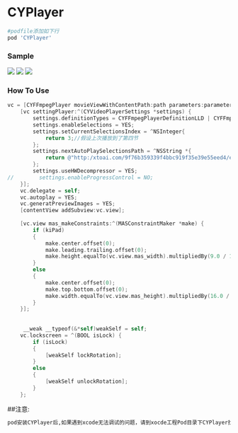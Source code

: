 # CYPlayer
```ruby
#podfile添加如下行
pod 'CYPlayer'
```
### Sample

<img src="https://raw.githubusercontent.com/yellowei/CYPlayer/blob/master/TestVideo/shoot_1.png" />

<img src="https://raw.githubusercontent.com/yellowei/CYPlayer/blob/master/TestVideo/shoot_2.png" />

<img src="https://raw.githubusercontent.com/yellowei/CYPlayer/blob/master/TestVideo/shoot_3.png" />

### How To Use
```Objective-C
vc = [CYFFmpegPlayer movieViewWithContentPath:path parameters:parameters];
    [vc settingPlayer:^(CYVideoPlayerSettings *settings) {
        settings.definitionTypes = CYFFmpegPlayerDefinitionLLD | CYFFmpegPlayerDefinitionLHD | CYFFmpegPlayerDefinitionLSD | CYFFmpegPlayerDefinitionLUD;
        settings.enableSelections = YES;
        settings.setCurrentSelectionsIndex = ^NSInteger{
            return 3;//假设上次播放到了第四节
        };
        settings.nextAutoPlaySelectionsPath = ^NSString *{
            return @"http:/xtoai.com/9f76b359339f4bbc919f35e39e55eed4/efa9514952ef5e242a4dfa4ee98765fb-ld.mp4";
        };
        settings.useHWDecompressor = YES;
//        settings.enableProgressControl = NO;
    }];
    vc.delegate = self;
    vc.autoplay = YES;
    vc.generatPreviewImages = YES;
    [contentView addSubview:vc.view];
    
    [vc.view mas_makeConstraints:^(MASConstraintMaker *make) {
        if (kiPad)
        {
            make.center.offset(0);
            make.leading.trailing.offset(0);
            make.height.equalTo(vc.view.mas_width).multipliedBy(9.0 / 16.0);
        }
        else
        {
            make.center.offset(0);
            make.top.bottom.offset(0);
            make.width.equalTo(vc.view.mas_height).multipliedBy(16.0 / 9.0);
        }
    }];
    
    
     __weak __typeof(&*self)weakSelf = self;
    vc.lockscreen = ^(BOOL isLock) {
        if (isLock)
        {
            [weakSelf lockRotation];
        }
        else
        {
            [weakSelf unlockRotation];
        }
    };
```

##注意:

```tex
pod安装CYPlayer后,如果遇到xcode无法调试的问题，请到xocde工程Pod目录下CYPlayer找到"Support Files/CYPlayer.xcconfig"文件, 删除OTHER_LDFLAGS中的-read_only_relocs suppress, 尝试真机能否运行
```

